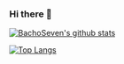 ### Hi there 👋

[![BachoSeven's github stats](https://github-readme-stats.vercel.app/api?username=bachoseven&count_private=true&show_icons=true&theme=gruvbox)](https://github.com/bachoseven/bachoseven)

[![Top Langs](https://github-readme-stats.vercel.app/api/top-langs/?username=bachoseven&layout=compact&theme=gruvbox)](https://github.com/bachoseven/bachoseven)
